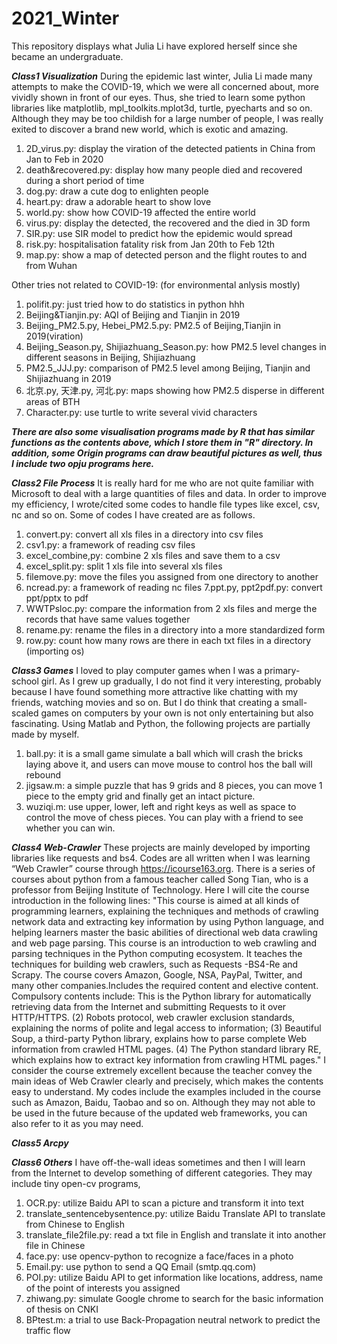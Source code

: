 # 2021_Winter
This repository displays what Julia Li have explored herself since she became an undergraduate.

***Class1 Visualization***
During the epidemic last winter, Julia Li made many attempts to make the COVID-19, which we were all concerned about, more vividly shown in front of our eyes.
Thus, she tried to learn some python libraries like matplotlib, mpl_toolkits.mplot3d, turtle, pyecharts and so on. Although they may be too childish for a large number of people, I was really exited to discover a brand new world, which is exotic and amazing.
1. 2D_virus.py: display the viration of the detected patients in China from Jan to Feb in 2020
2. death&recovered.py: display how many people died and recovered during a short period of time
3. dog.py: draw a cute dog to enlighten people
4. heart.py: draw a adorable heart to show love
5. world.py: show how COVID-19 affected the entire world
6. virus.py: display the detected, the recovered and the died in 3D form
7. SIR.py: use SIR model to predict how the epidemic would spread
8. risk.py: hospitalisation fatality risk from Jan 20th to Feb 12th
9. map.py: show a map of detected person and the flight routes to and from Wuhan

Other tries not related to COVID-19: (for environmental anlysis mostly)
1. polifit.py: just tried how to do statistics in python hhh
2. Beijing&Tianjin.py: AQI of Beijing and Tianjin in 2019
3. Beijing_PM2.5.py, Hebei_PM2.5.py: PM2.5 of Beijing,Tianjin in 2019(viration)
4. Beijing_Season.py, Shijiazhuang_Season.py: how PM2.5 level changes in different seasons in Beijing, Shijiazhuang
5. PM2.5_JJJ.py: comparison of PM2.5 level among Beijing, Tianjin and Shijiazhuang in 2019
6. 北京.py, 天津.py, 河北.py: maps showing how PM2.5 disperse in different areas of BTH
7. Character.py: use turtle to write several vivid characters

***There are also some visualisation programs made by R that has similar functions as the contents above, which I store them in "R" directory. In addition, some Origin programs can draw beautiful pictures as well, thus I include two opju programs here.***

***Class2 File Process***
It is really hard for me who are not quite familiar with Microsoft to deal with a large quantities of files and data. In order to improve my efficiency, I wrote/cited some codes to handle file types like excel, csv, nc and so on. Some of codes I have created are as follows.
1. convert.py: convert all xls files in a directory into csv files
2. csv1.py: a framework of reading csv files
3. excel_combine,py: combine 2 xls files and save them to a csv
4. excel_split.py: split 1 xls file into several xls files
5. filemove.py: move the files you assigned from one directory to another
6. ncread.py: a framework of reading nc files
7.ppt.py, ppt2pdf.py: convert ppt/pptx to pdf
8. WWTPsloc.py: compare the information from 2 xls files and merge the records that have same values together
9. rename.py: rename the files in a directory into a more standardized form
10. row.py: count how many rows are there in each txt files in a directory (importing os)

***Class3 Games***
I loved to play computer games when I was a primary-school girl. As I grew up gradually, I do not find it very interesting, probably because I have found something more attractive like chatting with my friends, watching movies and so on. But I do think that creating a small-scaled games on computers by your own is not only entertaining but also fascinating. Using Matlab and Python, the following projects are partially made by myself.
1. ball.py: it is a small game simulate a ball which will crash the bricks laying above it, and users can move mouse to control hos the ball will rebound
2. jigsaw.m: a simple puzzle that has 9 grids and 8 pieces, you can move 1 piece to the empty grid and finally get an intact picture.
3. wuziqi.m: use upper, lower, left and right keys as well as space to control the move of chess pieces. You can play with a friend to see whether you can win.

***Class4 Web-Crawler***
These projects are mainly developed by importing libraries like requests and bs4. Codes are all written when I was learning “Web Crawler” course through https://icourse163.org. There is a series of courses about python from a famous teacher called Song Tian, who is a professor from Beijing Institute of Technology. Here I will cite the course introduction in the following lines:
"This course is aimed at all kinds of programming learners, explaining the techniques and methods of crawling network data and extracting key information by using Python language, and helping learners master the basic abilities of directional web data crawling and web page parsing.
This course is an introduction to web crawling and parsing techniques in the Python computing ecosystem. It teaches the techniques for building web crawlers, such as Requests -BS4-Re and Scrapy. The course covers Amazon, Google, NSA, PayPal, Twitter, and many other companies.Includes the required content and elective content.
Compulsory contents include:
This is the Python library for automatically retrieving data from the Internet and submitting Requests to it over HTTP/HTTPS.
(2) Robots protocol, web crawler exclusion standards, explaining the norms of polite and legal access to information;
(3) Beautiful Soup, a third-party Python library, explains how to parse complete Web information from crawled HTML pages.
(4) The Python standard library RE, which explains how to extract key information from crawling HTML pages."
I consider the course extremely excellent because the teacher convey the main ideas of Web Crawler clearly and precisely, which makes the contents easy to understand. My codes include the examples included in the course such as Amazon, Baidu, Taobao and so on. Although they may not able to be used in the future because of the updated web frameworks, you can also refer to it as you may need.

***Class5 Arcpy***


***Class6 Others***
I have off-the-wall ideas sometimes and then I will learn from the Internet to develop something of different categories. They may include tiny open-cv programs, 
1. OCR.py: utilize Baidu API to scan a picture and transform it into text
2. translate_sentencebysentence.py: utilize Baidu Translate API to translate from Chinese to English
3. translate_file2file.py: read a txt file in English and translate it into another file in Chinese
4. face.py: use opencv-python to recognize a face/faces in a photo
5. Email.py: use python to send a QQ Email (smtp.qq.com)
6. POI.py: utilize Baidu API to get information like locations, address, name of the point of interests you assigned
7. zhiwang.py: simulate Google chrome to search for the basic information of thesis on CNKI
8. BPtest.m: a trial to use Back-Propagation neutral network to predict the traffic flow
